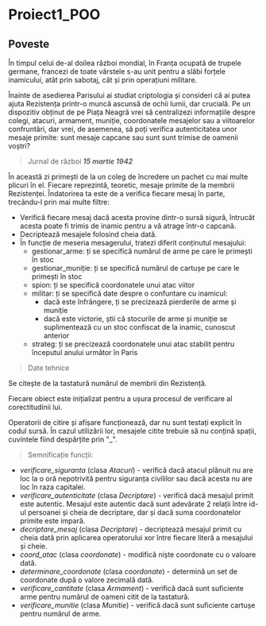 # Proiect1_POO

## Poveste 
În timpul celui de-al doilea război mondial, în Franța ocupată de trupele germane, francezi de toate vârstele s-au unit pentru a slăbi forțele inamicului, atât prin sabotaj, cât și prin operațiuni militare.

Înainte de asedierea Parisului ai studiat criptologia și consideri că ai putea ajuta Rezistența printr-o muncă ascunsă de ochii lumii, dar crucială. Pe un dispozitiv obținut de pe Piața Neagră vrei să centralizezi informațiile despre colegi, atacuri, armament, muniție, coordonatele mesajelor sau a viitoarelor confruntări, dar vrei, de asemenea, să poți verifica autenticitatea unor mesaje primite: sunt mesaje capcane sau sunt sunt trimise de oamenii voștri? 
    
> Jurnal de război
***15 martie 1942***

În această zi primești de la un coleg de încredere un pachet cu mai multe plicuri în el. Fiecare reprezintă, teoretic, mesaje primite de la membrii Rezistenței. Îndatorirea ta este de a verifica fiecare mesaj în parte, trecându-l prin mai multe filtre:
    
* Verifică fiecare mesaj dacă acesta provine dintr-o sursă sigură, întrucât acesta poate fi trimis de inamic pentru a vă atrage într-o capcană.
* Decriptează mesajele folosind cheia dată.
* În funcție de meseria mesagerului, tratezi diferit conținutul mesajului:
  * gestionar_arme: ți se specifică numărul de arme pe care le primești în stoc
  * gestionar_muniție: ți se specifică numărul de cartușe pe care le primești în stoc
  * spion: ți se specifică coordonatele unui atac viitor
  * militar: ți se specifică date despre o confuntare cu inamicul:
    * dacă este înfrângere, ți se precizează pierderile de arme și muniție 
    * dacă este victorie, știi că stocurile de arme și muniție se suplimentează cu un stoc confiscat de la inamic, cunoscut anterior
  * strateg: ți se precizează coordonatele unui atac stabilit pentru începutul anului următor în Paris

> Date tehnice

Se citește de la tastatură numărul de membrii din Rezistență. 

Fiecare obiect este inițializat pentru a ușura procesul de verificare al corectitudinii lui.

Operatorii de citire și afișare funcționează, dar nu sunt testați explicit în codul sursă. În cazul utilizării lor, mesajele citite trebuie să nu conțină spații, cuvintele fiind despărțite prin "_". 

> Semnificație funcții:
* _verificare_siguranta_ (clasa _Atacuri_) - verifică dacă atacul plănuit nu are loc la o oră nepotrivită pentru siguranța civililor sau dacă acesta nu are loc în raza capitalei.
* _verificare_autenticitate_ (clasa _Decriptare_) - verifică dacă mesajul primit este autentic. Mesajul este autentic dacă sunt adevărate 2 relații între id-ul persoanei și cheia de decriptare, dar și dacă suma coordonatelor primite este impară.
* _decriptare_mesaj_ (clasa _Decriptare_) - decriptează mesajul primit cu cheia dată prin aplicarea operatorului xor între fiecare literă a mesajului și cheie. 
* _coord_atac_ (clasa _coordonate_) - modifică niște coordonate cu o valoare dată.
* _determinare_coordonate_ (clasa _coordonate_) - determină un set de coordonate după o valore zecimală dată.
* _verificare_cantitate_ (clasa _Armament_) - verifică dacă sunt suficiente arme pentru numărul de oameni citit de la tastatură.
* _verificare_munitie_ (clasa _Munitie_) - verifică dacă sunt suficiente cartușe pentru numărul de arme.
